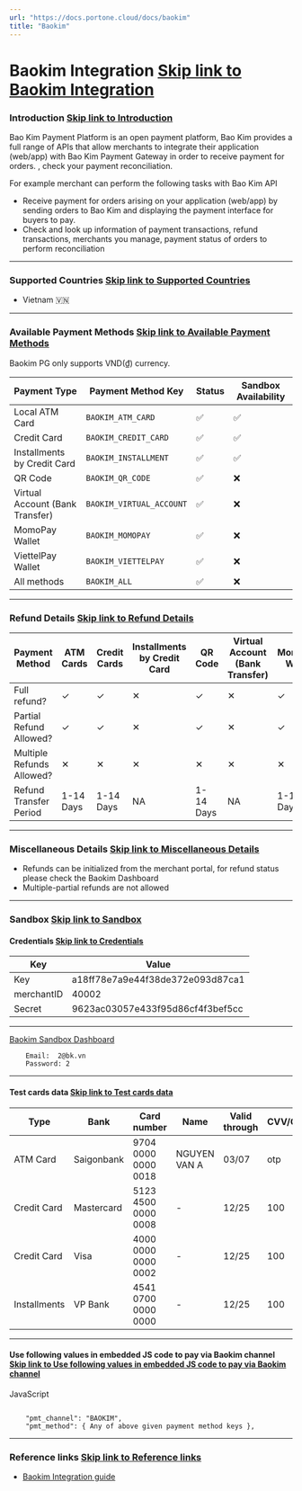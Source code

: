 ```yaml
---
url: "https://docs.portone.cloud/docs/baokim"
title: "Baokim"
---
```


# Baokim Integration   [Skip link to Baokim Integration](https://docs.portone.cloud/docs/baokim\#baokim-integration)

### Introduction   [Skip link to Introduction](https://docs.portone.cloud/docs/baokim\#introduction)

Bao Kim Payment Platform is an open payment platform, Bao Kim provides a full range of APIs that allow merchants to integrate their application (web/app) with Bao Kim Payment Gateway in order to receive payment for orders. , check your payment reconciliation.

For example merchant can perform the following tasks with Bao Kim API

- Receive payment for orders arising on your application (web/app) by sending orders to Bao Kim and displaying the payment interface for buyers to pay.
- Check and look up information of payment transactions, refund transactions, merchants you manage, payment status of orders to perform reconciliation

* * *

### Supported Countries   [Skip link to Supported Countries](https://docs.portone.cloud/docs/baokim\#supported-countries)

- Vietnam 🇻🇳

* * *

### Available Payment Methods   [Skip link to Available Payment Methods](https://docs.portone.cloud/docs/baokim\#available-payment-methods)

Baokim PG only supports VND(₫) currency.

| Payment Type | Payment Method Key | Status | Sandbox Availability |
| --- | --- | --- | --- |
| Local ATM Card | `BAOKIM_ATM_CARD` | ✅ | ✅ |
| Credit Card | `BAOKIM_CREDIT_CARD` | ✅ | ✅ |
| Installments by Credit Card | `BAOKIM_INSTALLMENT` | ✅ | ✅ |
| QR Code | `BAOKIM_QR_CODE` | ✅ | ❌ |
| Virtual Account (Bank Transfer) | `BAOKIM_VIRTUAL_ACCOUNT` | ✅ | ❌ |
| MomoPay Wallet | `BAOKIM_MOMOPAY` | ✅ | ❌ |
| ViettelPay Wallet | `BAOKIM_VIETTELPAY` | ✅ | ❌ |
| All methods | `BAOKIM_ALL` | ✅ | ❌ |

* * *

### Refund Details   [Skip link to Refund Details](https://docs.portone.cloud/docs/baokim\#refund-details)

| Payment Method | ATM Cards | Credit Cards | Installments by Credit Card | QR Code | Virtual Account (Bank Transfer) | MomoPay Wallet | ViettelPay Wallet | All method |
| --- | --- | --- | --- | --- | --- | --- | --- | --- |
| Full refund? | ✓ | ✓ | ✕ | ✓ | ✕ | ✓ | ✓ | ✓ |
| Partial Refund Allowed? | ✓ | ✓ | ✕ | ✓ | ✕ | ✓ | ✓ | ✓ |
| Multiple Refunds Allowed? | ✕ | ✕ | ✕ | ✕ | ✕ | ✕ | ✕ | ✕ |
| Refund Transfer Period | 1-14 Days | 1-14 Days | NA | 1-14 Days | NA | 1-14 Days | 1-14 Days | 1-14 Days |

* * *

### Miscellaneous Details   [Skip link to Miscellaneous Details](https://docs.portone.cloud/docs/baokim\#miscellaneous-details)

- Refunds can be initialized from the merchant portal, for refund status please check the Baokim Dashboard
- Multiple-partial refunds are not allowed

* * *

### Sandbox   [Skip link to Sandbox](https://docs.portone.cloud/docs/baokim\#sandbox)

#### Credentials   [Skip link to Credentials](https://docs.portone.cloud/docs/baokim\#credentials)

| Key | Value |
| --- | --- |
| Key | a18ff78e7a9e44f38de372e093d87ca1 |
| merchantID | 40002 |
| Secret | 9623ac03057e433f95d86cf4f3bef5cc |

* * *

[Baokim Sandbox Dashboard](https://devtest.baokim.vn:9244/login)

```rdmd-code lang- theme-light
    Email:  2@bk.vn
    Password: 2

```

* * *

#### Test cards data   [Skip link to Test cards data](https://docs.portone.cloud/docs/baokim\#test-cards-data)

| Type | Bank | Card number | Name | Valid through | CVV/OTP |
| --- | --- | --- | --- | --- | --- |
| ATM Card | Saigonbank | 9704 0000 0000 0018 | NGUYEN VAN A | 03/07 | otp |
| Credit Card | Mastercard | 5123 4500 0000 0008 | - | 12/25 | 100 |
| Credit Card | Visa | 4000 0000 0000 0002 | - | 12/25 | 100 |
| Installments | VP Bank | 4541 0700 0000 0000 | - | 12/25 | 100 |

* * *

#### Use following values in embedded JS code to pay via Baokim channel   [Skip link to Use following values in embedded JS code to pay via Baokim channel](https://docs.portone.cloud/docs/baokim\#use-following-values-in-embedded-js-code-to-pay-via-baokim-channel)

JavaScript

```rdmd-code lang-javascript theme-light

    "pmt_channel": "BAOKIM",
    "pmt_method": { Any of above given payment method keys },

```

* * *

### Reference links   [Skip link to Reference links](https://docs.portone.cloud/docs/baokim\#reference-links)

- [Baokim Integration guide](https://payment-docs.baokim.vn/docs/?bash#gii-thiu-bo-kim-api)
